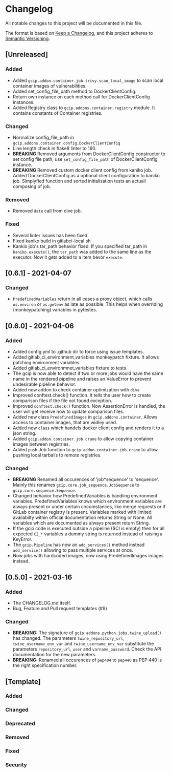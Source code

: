 # Changelog

All notable changes to this project will be documented in this file.

The format is based on [Keep a Changelog](https://keepachangelog.com/en/1.0.0/),
and this project adheres to [Semantic Versioning](https://semver.org/spec/v2.0.0.html).

## [Unreleased]
### Added
* Added `gcip.addon.container.job.trivy.scan_local_image` to scan local container images of vulnerabilities.
* Added set_config_file_path method to DockerClientConfig.
* Return own instance on each method call for DockerClientConfig instances.
* Added Registry class to `gcip.addons.container.registry` module. It contains constants of Container registries.

### Changed
* Normalize config_file_path in `gcip.addons.container.config.DockerClientConfig`
* Line length check in flake8 linter to 160.
* **BREAKING** Removed arguments from DockerClientConfig constructor to set config file path, use `set_config_file_path` of DockerClientConfig instance.
* **BREAKING** Removed custom docker client config from kaniko job.
  Added DockerClientConfig as a optional client configuration to kaniko job.
  Simplyfied function and sorted initialisation tests an actuall composing of job.

### Removed
* Removed `date` call from dive job.

### Fixed
* Several linter issues has been fixed
* Fixed kaniko build in gitlabci-local.sh
* Kankio job's tar_path behavior fixed. If you specified tar_path in `kaniko.execute()`, the `tar_path` was added to the same line as the executor. Now it gets added to a item bevor `execute`.


## [0.6.1] - 2021-04-07

### Changed

* `PredefinedVariables` return in all cases a proxy object, which calls `os.environ` or `os.getenv` as late as possible.
  This helps when overriding (monkeypatching) variables in pytestes.

## [0.6.0] - 2021-04-06

### Added

* Added config.yml to .github dir to force using issue templates.
* Added gitlab_ci_environment_variables monkeypatch fixture. It allows patching environment variables.
* Added gitlab_ci_environmnet_variables fixture to tests.
* The gcip is now able to detect if two or more jobs would have the same name in the rendered pipeline
  and raises an ValueError to prevent undesirable pipeline behavior.
* Added new addon to check container optimization with `dive`
* Improved conftest.check() function. It tells the user how to create comparison files if the file not found exception.
* Improved `conftest.check()` function. Now AssertionError is handled, the user will get receive how to update comparison files.
* Added new class `PredefinedImages` in `gcip.addons.container`. Allows access to container images, that are widley used.
* Added new `class` which handels docker client config and renders it to a json string.
* Added `gcip.addon.container.job.crane` to allow copying container images between registries.
* Added `push` Job function to `gcip.addon.container.job.crane` to allow pushing local tarballs to remote registries.

### Changed

* **BREAKING** Renamed all occurences of 'job*sequence' to 'sequence'. Mainly this renames
  `gcip.core.job_sequence.JobSequence` to `gcip.core.sequence.Sequence`.
* Changed behavior how PredefinedVariables is handling environment variables.
  PredefinedVariables knows which environment variables are always present or under certain circumstances,
  like merge requests or if GitLab container registry is present.
  Variables marked with limited availabilty within official documentation returns String or None.
  All variables which are documented as always present return String.
* If the gcip code is executed outside a pipeline ($CI is empty) then for all expected `CI_*` variables
  a dummy string is returned instead of raising a KeyError.
* The `gcip.Pipeline` has now an `add_services()` method instead `add_service()` allowing to pass multiple
  services at once.
* Now jobs with hardcoded images, now using PredefinedImages images instead.


## [0.5.0] - 2021-03-16

### Added

* The CHANGELOG.md itself.
* Bug, Feature and Pull request templates (#9)

### Changed

* **BREAKING:** The signature of `gcip.addons.python.jobs.twine_upload()` has changed. The parameters `twine_repository_url`,
  `twine_username_env_var` and `twine_username_env_var` substitute the parameters `repository_url`, `user` and `varname_password`.
  Check the API documentation for the new parameters.
* **BREAKING:** Renamed all occurences of `pep404` to `pep440` as PEP 440 is the right specification number.

## [Template]

### Added

### Changed

### Deprecated

### Removed

### Fixed

### Security

